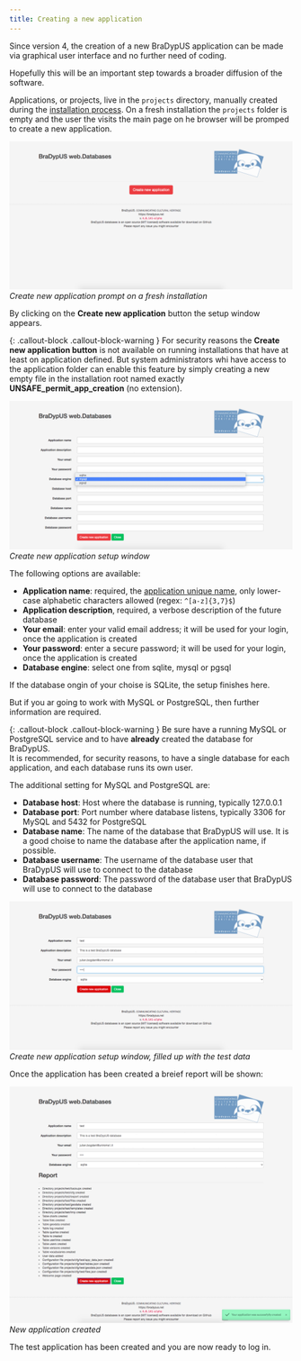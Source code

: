 ```yaml
---
title: Creating a new application
---
```


Since version 4, the creation of a new BraDypUS application can
be made via graphical user interface and no further need of coding.

Hopefully this will be an important step towards a broader diffusion of the software.

Applications, or projects, live in the `projects` directory, manually created 
during the [installation process](/install). On a fresh installation the `projects` 
folder is empty and the user the visits the main page on he browser will be promped
to create a new application.


![screenshot](./../images/create_app/prompt_fresh_install.png "Create new application prompt on a fresh installation") 
*Create new application prompt on a fresh installation*

By clicking on the **Create new application** button the setup window appears.

{: .callout-block .callout-block-warning }
For security reasons the **Create new application button** is not available on running installations
that have at least on application defined. But system administrators whi have access to the application folder
can enable this feature by simply creating a new empty file in the installation root named exactly 
**UNSAFE_permit_app_creation** (no extension).


![screenshot](./../images/create_app/new_app_form.png "Create new application setup window") 
*Create new application setup window*

The following options are available:
- **Application name**: required, the [application unique name](/design/conventions#application-name), only lower-case alphabetic characters allowed (regex: `^[a-z]{3,7}$`)
- **Application description**, required, a verbose description of the future database
- **Your email**: enter your valid email address; it will be used for your login, once the application is created
- **Your password**: enter a secure password; it will be used for your login, once the application is created
- **Database engine**: select one from sqlite, mysql or pgsql

If the database ongin of your choise is SQLite, the setup finishes here.

But if you ar going to work with MySQL or PostgreSQL, then further information are required.

{: .callout-block .callout-block-warning }
Be sure have a running MySQL or PostgreSQL service and to have **already** 
created the database for BraDypUS.  
It is recommended, for security reasons, to have a single database for each application, and
each database runs its own user.

The additional setting for MySQL and PostgreSQL are:

- **Database host**: Host where the database is running, typically 127.0.0.1
- **Database port**: Port number where database listens, typically 3306 for MySQL and 5432 for PostgreSQL
- **Database name**: The name of the database that BraDypUS will use. It is a good choise to name the database after the application name, if possible.
- **Database username**: The username of the database user that BraDypUS will use to connect to the database
- **Database password**: The password of the database user that BraDypUS will use to connect to the database

![screenshot](./../images/create_app/new_app_form_filled.png "Create new application setup window, filled up") 
*Create new application setup window, filled up with the test data*

Once the application has been created a breief report will be shown:

![screenshot](./../images/create_app/app_created_feedback.png "New application created") 
*New application created*

The test application has been created and you are now ready to log in.